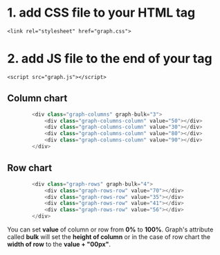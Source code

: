 # 1. add CSS file to your HTML <head> tag
  `<link rel="stylesheet" href="graph.css">`
  
# 2. add JS file to the end of your <body> tag
  `<script src="graph.js"></script>`
  
  
## Column chart

```javascript
        <div class="graph-columns" graph-bulk="3">
            <div class="graph-columns-column" value="50"></div>
            <div class="graph-columns-column" value="30"></div>
            <div class="graph-columns-column" value="80"></div>
            <div class="graph-columns-column" value="90"></div>
        </div>
```

## Row chart

```javascript
        <div class="graph-rows" graph-bulk="4">
            <div class="graph-rows-row" value="70"></div>
            <div class="graph-rows-row" value="35"></div>
            <div class="graph-rows-row" value="41"></div>
            <div class="graph-rows-row" value="56"></div>
        </div>
```

You can set **value** of column or row from **0%** to **100%**.
Graph's attribute called **bulk** will set the **height of column** or in the case of row chart the **width of row** to the **value + "00px"**.
